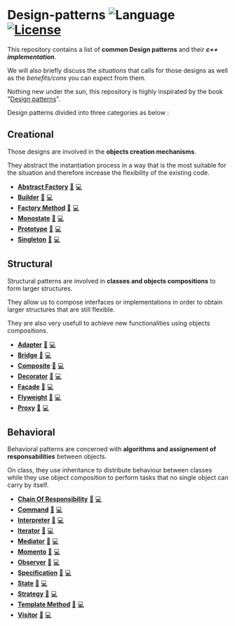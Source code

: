 # Design-patterns ![Language](https://img.shields.io/badge/language-C++14-orange.svg) [![License](https://img.shields.io/badge/license-MIT-blue.svg)](./LICENSE.md)

This repository contains a list of **common Design patterns** and their **_c++ implementation_**.

We will also briefly discuss the _situations_ that calls for those designs as well as the _benefits/cons_ you can expect from them. 

Nothing new under the sun, this repository is highly inspirated by the book "[Design patterns](https://fr.wikipedia.org/wiki/Design_Patterns)".

Design patterns divided into three categories as below :

Creational
----------

Those designs are involved in the **objects creation mechanisms**.

They abstract the instantiation process in a way that is the most suitable for the situation and therefore increase the flexibility of the existing code.

 - [**Abstract Factory**](creational-patterns/abstract-factory) [:book:](creational-patterns/abstract-factory/README.md) [:computer:](creational-patterns/abstract-factory/abstract-factory.cpp)
 - [**Builder**](creational-patterns/builder) [:book:](creational-patterns/builder/README.md) [:computer:](creational-patterns/builder/builder.cpp)
 - [**Factory Method**](creational-patterns/factory-method) [:book:](creational-patterns/factory-method/README.md) [:computer:](creational-patterns/factory-method/factory-method.cpp)
  - [**Monostate**](creational-patterns/monostate-pattern) [:book:](creational-patterns/monostate-pattern/README.md) [:computer:](creational-patterns/monostate-pattern/monostate-pattern.cpp)
 - [**Prototype**](creational-patterns/prototype) [:book:](creational-patterns/prototype/README.md) [:computer:](creational-patterns/prototype/prototype.cpp)
 - [**Singleton**](creational-patterns/singleton) [:book:](creational-patterns/singleton/README.md) [:computer:](creational-patterns/singleton/singleton.cpp)
 

Structural
----------
Structural patterns are involved in **classes and objects compositions** to form larger structures.

They allow us to compose interfaces or implementations in order to obtain larger structures that are still flexible.

They are also very usefull to achieve new functionalities using objects compositions.

 - [**Adapter**](structural-patterns/adapter) [:book:](structural-patterns/adapter/README.md) [:computer:](structural-patterns/adapter/adapter.cpp)
 - [**Bridge**](structural-patterns/bridge) [:book:](structural-patterns/bridge/README.md) [:computer:](structural-patterns/bridge/bridge.cpp)
 - [**Composite**](structural-patterns/composite) [:book:](structural-patterns/composite/README.md) [:computer:](structural-patterns/composite/composite.cpp)
 - [**Decorator**](structural-patterns/decorator) [:book:](structural-patterns/decorator/README.md) [:computer:](structural-patterns/decorator/decorator.cpp)
 - [**Facade**](structural-patterns/facade) [:book:](structural-patterns/facade/README.md) [:computer:](structural-patterns/facade/facade.cpp)
 - [**Flyweight**](structural-patterns/flyweight) [:book:](structural-patterns/flyweight/README.md) [:computer:](structural-patterns/flyweight/flyweight.cpp)
 - [**Proxy**](structural-patterns/proxy) [:book:](structural-patterns/proxy/README.md) [:computer:](structural-patterns/proxy/proxy.cpp)

Behavioral
----------
Behavioral patterns are concerned with **algorithms and assignement of responsabilities** between objects.

On class, they use inheritance to distribute behaviour between classes while they use object composition to perform tasks that no single object can carry by itself.

 - [**Chain Of Responsibility**](behavioral-patterns/chain-of-responsability) [:book:](behavioral-patterns/chain-of-responsability/README.md) [:computer:](behavioral-patterns/chain-of-responsability/chain-of-responsability.cpp)
 - [**Command**](behavioral-patterns/command) [:book:](behavioral-patterns/command/README.md) [:computer:](behavioral-patterns/command/command.cpp)
 - [**Interpreter**](behavioral-patterns/interpreter) [:book:](behavioral-patterns/interpreter/README.md) [:computer:](behavioral-patterns/interpreter/interpreter.cpp)
 - [**Iterator**](behavioral-patterns/iterator) [:book:](behavioral-patterns/iterator/README.md) [:computer:](behavioral-patterns/iterator/iterator.cpp)
 - [**Mediator**](behavioral-patterns/mediator) [:book:](behavioral-patterns/mediator/README.md) [:computer:](behavioral-patterns/mediator/mediator.cpp)
 - [**Momento**](behavioral-patterns/momento) [:book:](behavioral-patterns/momento/README.md) [:computer:](behavioral-patterns/momento/momento.cpp)
 - [**Observer**](behavioral-patterns/observer) [:book:](behavioral-patterns/observer/README.md) [:computer:](behavioral-patterns/observer/observer.cpp)
 - [**Specification**](behavioral-patterns/specification-pattern) [:book:](behavioral-patterns/specification-pattern/README.md) [:computer:](behavioral-patterns/specification-pattern/specification-pattern.cpp)
 - [**State**](behavioral-patterns/state) [:book:](behavioral-patterns/state/README.md) [:computer:](behavioral-patterns/state/state.cpp)
 - [**Strategy**](behavioral-patterns/strategy) [:book:](behavioral-patterns/strategy/README.md) [:computer:](behavioral-patterns/strategy/strategy.cpp)
 - [**Template Method**](behavioral-patterns/template-method) [:book:](behavioral-patterns/template-method/README.md) [:computer:](behavioral-patterns/template-method/template-method.cpp)
 - [**Visitor**](behavioral-patterns/visitor) [:book:](behavioral-patterns/visitor/README.md) [:computer:](behavioral-patterns/visitor/visitor.cpp)
 
